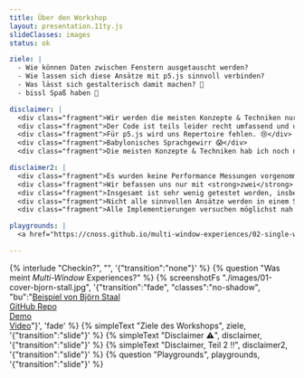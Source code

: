 ```yaml
---
title: Über den Workshop
layout: presentation.11ty.js
slideClasses: images
status: ok

ziele: |
  - Wie können Daten zwischen Fenstern ausgetauscht werden?
  - Wie lassen sich diese Ansätze mit p5.js sinnvoll verbinden?
  - Was lässt sich gestalterisch damit machen? 🧐
  - bissl Spaß haben 👻

disclaimer: |
  <div class="fragment">Wir werden die meisten Konzepte & Techniken nur sehr oberflächlich behandeln.</div>
  <div class="fragment">Der Code ist teils leider recht umfassend und unübersichtlich.</div>
  <div class="fragment">Für p5.js wird uns Repertoire fehlen. 😢</div>
  <div class="fragment">Babylonisches Sprachgewirr 😱</div>
  <div class="fragment">Die meisten Konzepte & Techniken hab ich noch nie in der Hand gehabt oder gar ernsthaft genutzt. 🧐</div>

disclaimer2: |
  <div class="fragment">Es wurden keine Performance Messungen vorgenommen.</div>
  <div class="fragment">Wir befassen uns nur mit <strong>zwei</strong> Fenstern.</div>
  <div class="fragment">Insgesamt ist sehr wenig getestet worden, insbesonder wurden kaum Cross-Browser Tests gemacht.</div>
  <div class="fragment">Nicht alle sinnvollen Ansätze werden in einem Sketch(?) zusammen gebracht, z.B. Physics & Multi-Window</div>
  <div class="fragment">Alle Implementierungen versuchen möglichst nah an Standards zu sein.</div>

playgrounds: |
  <a href="https://cnoss.github.io/multi-window-experiences/02-single-window-simple-object-example/index.html">Single Window, Simple Object Example</a> // <a href="https://cnoss.github.io/multi-window-experiences/03-single-window-complex-object-example/index.html">Single Window, Complex Object Example</a> // <a href="https://cnoss.github.io/multi-window-experiences/04-multi-window-simple-object-task/index.html">Multi-Window, Simple Object</a> // <a href="https://cnoss.github.io/multi-window-experiences/05-multi-window-complex-object-playground/index.html">Multi-Window, Complex Object Playground</a> // <a href="https://cnoss.github.io/multi-window-experiences/06-rotating-circles-playground/index.html">Rotating Circles Playground</a>

---
```


{% interlude "Checkin?", "", '{"transition":"none"}'  %}
{% question "Was meint *Multi-Window* Experiences?" %}
{% screenshotFs "./images/01-cover-bjorn-stall.jpg", '{"transition":"fade", "classes":"no-shadow", "bu":"[Beispiel von Björn Staal](https://80.lv/articles/a-programmer-presents-a-mind-blowing-multi-window-adaptive-experience)<br>[GitHub Repo](https://github.com/bgstaal/multipleWindow3dScene)<br>[Demo](https://bgstaal.github.io/multipleWindow3dScene/)<br>[Video](https://www.youtube.com/watch?v=4LwHH3r2qNY)"}', 'fade' %}
{% simpleText "Ziele des Workshops", ziele, '{"transition":"slide"}'  %}
{% simpleText "Disclaimer ⚠️", disclaimer, '{"transition":"slide"}'  %}
{% simpleText "Disclaimer, Teil 2 ‼️", disclaimer2, '{"transition":"slide"}'  %}
{% question "Playgrounds", playgrounds, '{"transition":"slide"}'  %}


